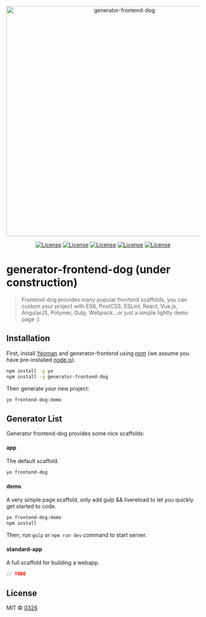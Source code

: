 
<p align="center">
<img width="600" src="http://7xp4vm.com1.z0.glb.clouddn.com/generator-frontend-dog.png" alt="generator-frontend-dog">
</p>
<p align="center">
<a href="https://npmjs.org/package/generator-frontend"><img src="https://badge.fury.io/js/generator-frontend.svg" alt="License"></a>
<a href="https://travis-ci.org/0326/generator-frontend"><img src="https://travis-ci.org/0326/generator-frontend.svg?branch=master" alt="License"></a>
<a href="https://david-dm.org/0326/generator-frontend"><img src="https://david-dm.org/0326/generator-frontend.svg?theme=shields.io" alt="License"></a>
<a href="https://coveralls.io/r/0326/generator-frontend"><img src="https://coveralls.io/repos/0326/generator-frontend/badge.svg" alt="License"></a>
<a href="https://www.npmjs.com/package/vue"><img src="https://img.shields.io/npm/l/vue.svg" alt="License"></a>
</p>

# generator-frontend-dog (under construction)
> Frontend-dog provides many popular frontend scaffolds, you can custom your project with ES6, PostCSS, ESLint, React, Vue.js, AngularJS, Polymer, Gulp, Webpack...or just a simple lightly demo page :)

## Installation

First, install [Yeoman](http://yeoman.io) and generator-frontend using [npm](https://www.npmjs.com/) (we assume you have pre-installed [node.js](https://nodejs.org/)).

```bash
npm install -g yo
npm install -g generator-frontend-dog
```

Then generate your new project:

```bash
yo frontend-dog:demo
```

## Generator List
Generator frontend-dog provides some nice scaffolds:

#### app
The default scaffold.
```bash
yo frontend-dog
```

#### demo
A very simple page scaffold, only add gulp && livereload to let you quickly get started to code.
```bash
yo frontend-dog:demo
npm install
```
Then, run `gulp` or `npm run dev` command to start server.

#### standard-app
A full scaffold for building a webapp.
```javascript
// TODO
```

## License

MIT © [0326](https://github.com/0326)


